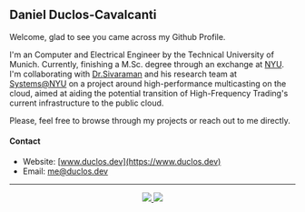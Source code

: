 ## Daniel Duclos-Cavalcanti

Welcome, glad to see you came across my Github Profile. 

I'm an Computer and Electrical Engineer by the Technical University of Munich. Currently, finishing a M.Sc. degree
through an exchange at [NYU](https://www.nyu.edu/). I'm collaborating with [Dr.Sivaraman](https://anirudhsk.github.io/) and his 
research team at [Systems@NYU](https://news.cs.nyu.edu/) on a project around high-performance multicasting 
on the cloud, aimed at aiding the potential transition of High-Frequency Trading's current infrastructure to 
the public cloud.

Please, feel free to browse through my projects or reach out to me directly.

#### Contact
+ Website: [www.duclos.dev](https://www.duclos.dev)
+ Email: [me@duclos.dev](mailto:me@duclos.dev)

--- 

<p align="center">
  <a href="https://ko-fi.com/duclos">
    <img src="https://img.shields.io/badge/ko--fi-red.svg">
  </a>
  
  <a href="https://www.buymeacoffee.com/danielduclos">
    <img src="https://img.shields.io/badge/donation-buy--me--coffee-green.svg">
  </a>
</p>
